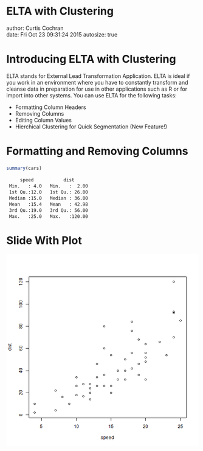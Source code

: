 ELTA with Clustering
========================================================
author: Curtis Cochran  
date: Fri Oct 23 09:31:24 2015
autosize: true

Introducing ELTA with Clustering
========================================================

ELTA stands for External Lead Transformation Application. ELTA is ideal if you work in an environment where you have to constantly transform and cleanse data in preparation for use in other applications such as R or for import into other systems. You can use ELTA for the following tasks:

- Formatting Column Headers
- Removing Columns
- Editing Column Values
- Hierchical Clustering for Quick Segmentation (New Feature!)

Formatting and Removing Columns
========================================================


```r
summary(cars)
```

```
     speed           dist       
 Min.   : 4.0   Min.   :  2.00  
 1st Qu.:12.0   1st Qu.: 26.00  
 Median :15.0   Median : 36.00  
 Mean   :15.4   Mean   : 42.98  
 3rd Qu.:19.0   3rd Qu.: 56.00  
 Max.   :25.0   Max.   :120.00  
```

Slide With Plot
========================================================

![plot of chunk unnamed-chunk-2](ELTA_w_Clustering-figure/unnamed-chunk-2-1.png) 

